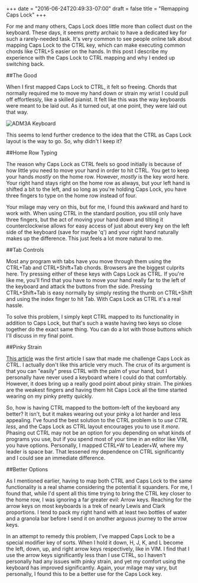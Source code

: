 +++
date = "2016-06-24T20:49:33-07:00"
draft = false
title = "Remapping Caps Lock"
+++

For me and many others, Caps Lock does little more than collect dust on the
keyboard. These days, it seems pretty archaic to have a dedicated key for such
a rarely-needed task.  It's very common to see people online talk about mapping
Caps Lock to the CTRL key, which can make executing common chords like CTRL+S
easier on the hands. In this post I describe my experience with the Caps Lock
to CTRL mapping and why I ended up switching back.

##The Good

When I first mapped Caps Lock to CTRL, it felt so freeing. Chords that normally
required me to move my hand down or strain my wrist I could pull off
effortlessly, like a skilled pianist.  It felt like this was the way keyboards
were meant to be laid out. As it turned out, at one point, they were laid out
that way.

![ADM3A Keyboard]("/adm3a-keyboard.jpg")

This seems to lend further credence to the idea that the CTRL as Caps Lock
layout is the way to go. So, why didn't I keep it?

##Home Row Typing

The reason why Caps Lock as CTRL feels so good initially is because of how
little you need to move your hand in order to hit CTRL. You get to keep your
hands *mostly* on the home row. However, *mostly* is the key word here. Your
right hand stays right on the home row as always, but your left hand is shifted
a bit to the left, and so long as you're holding Caps Lock, you have three
fingers to type on the home row instead of four.

Your milage may very on this, but for me, I found this awkward and hard to work
with. When using CTRL in the standard position, you still only have three
fingers, but the act of moving your hand down and tilting it counterclockwise
allows for easy access of just about every key on the left side of the keyboard
(save for maybe 'q') and your right hand naturally makes up the difference.
This just feels a lot more natural to me.

##Tab Controls

Most any program with tabs have you move through them using the CTRL+Tab and
CTRL+Shift+Tab chords. Browsers are the biggest culprits here. Try pressing
either of these keys with Caps Lock as CTRL. If you're like me, you'll find
that you have to move your hand really far to the left of the keyboard and
attack the buttons from the side. Pressing CTRL+Shift+Tab is easy normally by
simply resting the thumb on CTRL+Shift and using the index finger to hit Tab.
With Caps Lock as CTRL it's a real hassle.

To solve this problem, I simply kept CTRL mapped to its functionality in
addition to Caps Lock, but that's such a waste having two keys so close
together do the exact same thing. You can do a lot with those buttons which
I'll discuss in my final point.

##Pinky Strain

[This article](http://ergoemacs.org/emacs/swap_CapsLock_Ctrl.html) was the
first article I saw that made me challenge Caps Lock as CTRL. I actually don't
like this article very much. The crux of its argument is that you can "easily"
press CTRL with the palm of your hand, but I personally have never used a
keyboard where I could do that comfortably. However, it does bring up a really
good point about pinky strain. The pinkies are the weakest fingers and having
them hit Caps Lock all the time started wearing on my pinky pretty quickly.

So, how is having CTRL mapped to the bottom-left of the keyboard any better? It
isn't, but it makes wearing out your pinky a lot harder and less appealing.
I've found the best solution to the CTRL problem is to *use CTRL less*, and the
Caps Lock as CTRL layout encourages you to use it *more*. Phasing out CTRL may
not be an option for you depending on what kinds of programs you use, but if
you spend most of your time in an editor like VIM, you have options.
Personally, I mapped CTRL+W to Leader+W, where my leader is space bar. That
lessened my dependence on CTRL significantly and I could see an immediate
difference.

##Better Options

As I mentioned earlier, having to map both CTRL and Caps Lock to the same
functionality is a real shame considering the potential it squanders. For me, I
found that, while I'd spent all this time trying to bring the CTRL key closer
to the home row, I was ignoring a far greater evil: Arrow keys. Reaching for
the arrow keys on most keyboards is a trek of nearly Lewis and Clark
proportions.  I tend to pack my right hand with at least two bottles of water
and a granola bar before I send it on another arguous journey to the arrow
keys.

In an attempt to remedy this problem, I've mapped Caps Lock to be a special
modifier key of sorts. When I hold it down, H, J, K, and L become the left,
down, up, and right arrow keys respectively, like in VIM.  I find that I use
the arrow keys significantly less than I use CTRL, so I haven't personally had
any issues with pinky strain, and yet my comfort using the keyboard has
improved significantly.  Again, your milage may vary, but personally, I found
this to be a better use for the Caps Lock key.

